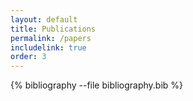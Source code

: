 ```yaml
---
layout: default 
title: Publications
permalink: /papers
includelink: true
order: 3
---
```


{% bibliography --file bibliography.bib %}
